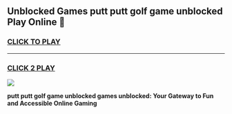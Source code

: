 
## Unblocked Games putt putt golf game unblocked Play Online 👋
<h3>
<a href="https://news.freeplayer.one?title=putt_putt_golf_game_unblocked&ref=17F">CLICK TO PLAY</a></h3>
<hr>

<h3>
<a href="https://news.freeplayer.one?title=putt_putt_golf_game_unblocked&ref=17F">CLICK 2 PLAY</a>
  
</h3>

<a href="https://news.freeplayer.one?title=putt_putt_golf_game_unblocked&ref=17F/"><img src="https://clearcache.store/games.png"></a>


**putt putt golf game unblocked games unblocked: Your Gateway to Fun and Accessible Online Gaming**
